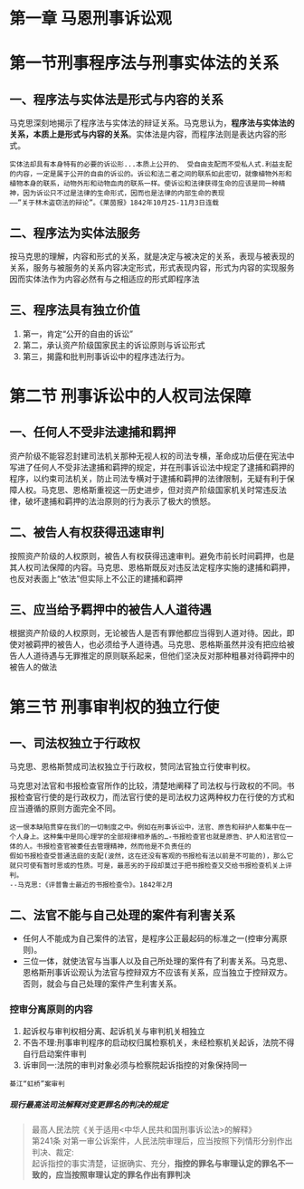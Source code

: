 # 第一章 马恩刑事诉讼观
# 第一节刑事程序法与刑事实体法的关系
## 一、程序法与实体法是形式与内容的关系
马克思深刻地揭示了程序法与实体法的辩证关系。马克思认为，**程序法与实体法的关系，本质上是形式与内容的关系**。实体法是内容，而程序法则是表达内容的形式。
~~~
实体法却具有本身特有的必要的诉讼形...本质上公开的、 受自由支配而不受私人式.利益支配的内容，一定是属于公开的自由的诉讼的。诉讼和法二者之间的联系如此密切，就像植物外形和植物本身的联系，动物外形和动物血肉的联系一样。使诉讼和法律获得生命的应该是同一种精神，因为诉讼只不过是法律的生命形式，因而也是法律的内部生命的表现
——”关于林木盗窃法的辩论”。《莱茵报》1842年10月25-11月3日连载
~~~
## 二、程序法为实体法服务
按马克思的理解，内容和形式的关系，就是决定与被决定的关系，表现与被表现的关系，服务与被服务的关系内容决定形式，形式表现内容，形式为内容的实现服务因而实体法作为内容必然有与之相适应的形式即程序法
## 三、程序法具有独立价值
1. 第一，肯定“公开的自由的诉讼”
2. 第二，承认资产阶级国家民主的诉讼原则与诉讼形式
3. 第三，揭露和批判刑事诉讼中的程序违法行为。
# 第二节 刑事诉讼中的人权司法保障
## 一、任何人不受非法逮捕和羁押
资产阶级不能容忍封建司法机关那种无视人权的司法专横，革命成功后便在宪法中写进了任何人不受非法逮捕和羁押的规定，并在刑事诉讼法中规定了逮捕和羁押的程序，以约束司法机关，防止司法专横对于逮捕和羁押的法律限制，无疑有利于保障人权。马克思、恩格斯重视这一历史进步，但对资产阶级国家机关时常违反法律，破坏逮捕和羁押的法治原则的行为表示了极大的愤怒。
## 二、被告人有权获得迅速审判
按照资产阶级的人权原则，被告人有权获得迅速审判。避免市前长时间羁押，也是其人权司法保障的内容。马克思、恩格斯既反对违反法定程序实施的逮捕和羁押，也反对表面上“依法”但实际上不公正的建捕和羁押
## 三、应当给予羁押中的被告人人道待遇
根据资产阶级的人权原则，无论被告人是否有罪他都应当得到人道对待。因此，即使对被羁押的被告人，也必须给予人道待遇。马克思、恩格斯虽然并没有把应给被告人人道待遇与无罪推定的原则联系起来，但他们坚决反对那种粗暴对待羁押中的被告人的做法
# 第三节 刑事审判权的独立行使
## 一、司法权独立于行政权
马克思、恩格斯赞成司法权独立于行政权，赞同法官独立行使审判权。

马克思对法官和书报检查官所作的比较，清楚地阐释了司法权与行政权的不同。书报检查官行使的是行政权力，而法官行使的是司法权力这两种权力在行使的方式和应当遵循的原则方面完全不同。
~~~
这一恨本缺陷贯穿在我们的一切制度之中。例如在刑事诉讼中，法官、原告和辩护人都集中在一个人身上。这种集中是同心理学的全部规律相矛盾的…-书报检查官也就是原告、护人和法官位一体的人。书报检查官被委任去管理精神，然而他是不负责任的
假如书报检查受普通法庭的支配(波然，这在还没有客观的书报检有法以前是不可能的)，那么它就只可使有暂时思或的性质。可是，最恶劣的于段却莫过于把书报检查又交给书报检查机关上评判。
--马克思:《评普鲁士最近的书报检查令》。1842年2月
~~~
## 二、法官不能与自己处理的案件有利害关系
- 任何人不能成为自己案件的法官，是程序公正最起码的标准之一(控审分离原则)。
- 三位一体，就使法官与当事人以及自己所处理的案件有了利害关系。马克思、恩格斯刑事诉讼观认为法官与控辩双方不应该有关系，应当独立于控辩双方。否则，就会与自己处理的案件产生利害关系。
### 控审分离原则的内容
1. 起诉权与审判权相分离、起诉机关与审判机关相独立
2. 不告不理:刑事审判程序的启动权归属检察机关，未经检察机关起诉，法院不得自行启动案件审判
3. 诉审同一:法院的审判对象必须与检察院起诉指控的对象保持同一
~~~
綦江“虹桥”案审判
~~~
##### 现行最高法司法解释对变更罪名的判决的规定
>最高人民法院《关于适用<中华人民共和国刑事诉讼法>的解释》\
第241条 对第一审公诉案件，人民法院审理后，应当按照下列情形分别作出判决、裁定:\
起诉指控的事实清楚，证据确实、充分，**指控的罪名与审理认定的罪名不一致的，应当按照审理认定的罪名作出有罪判决**
